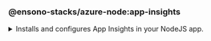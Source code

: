 <!-- markdownlint-disable MD041 -->
### @ensono-stacks/azure-node:app-insights

<details>
<summary>Installs and configures App Insights in your NodeJS app.</summary>

This generator will add and configure [applicationinsights](https://www.npmjs.com/package/applicationinsights) npm package for you.

## Prerequisites


- Requires a NodeJs server for application insights to hook into.

:::tip

Use the [@nx/next:custom-server](https://nx.dev/packages/next/generators/custom-server) generator which will have been added to your workspace by [@ensono-stacks/workspace`](../workspace/plugin-information.md) to generate your NodeJS server!

:::

- Requires the APPLICATIONINSIGHTS_CONNECTION_STRING environment variable to be set.

:::warning

There is a known issue with the [`@nx/next:custom-server`](https://nx.dev/packages/next/generators/custom-server) impacting _customServerTarget_ when typescript libraries are present in the monorepo. Please check the following [Github Issue](https://github.com/nrwl/nx/issues/12032) for the status of this issue.

:::

## Usage

```bash
nx generate @ensono-stacks/azure-node:app-insights
```

### Command line arguments

The following command line arguments are available:

| Option                                 | Description                                                             | Type      | 
| ---                                    | ---------------------------------------------------------               | ---       | 
| --project                              | Target project name.                                                    | string    | 
| --applicationinsightsConnectionString  | The env variable that stores the app insights connection string.        | string    | 
| --server                               | Path to custom server file inside the project.                          | string    | 

### Generator Output

- Adds `applicationinsights` dependency in `package.json`.
- Extends `main()` function in the server file to initialise and configure app insights.

</details>
